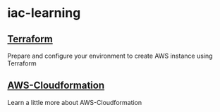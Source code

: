 # iac-learning

## [Terraform](/terraform/readme.md)

Prepare and configure your environment to create AWS instance using Terraform

## [AWS-Cloudformation](/aws-cloudformation/)

Learn a little more about AWS-Cloudformation